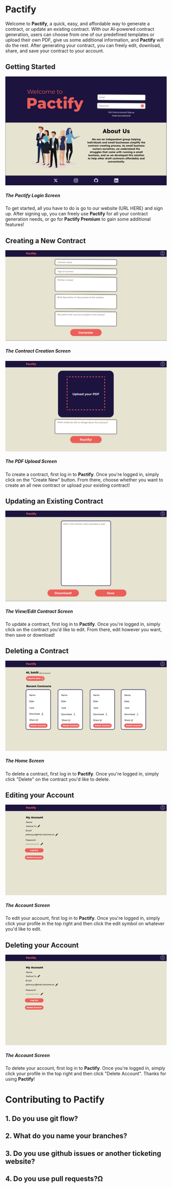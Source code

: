 # Pactify

Welcome to **Pactify**, a quick, easy, and affordable way to generate a contract, or update an existing contract. With our AI-powered contract generation, users can choose from one of our predefined templates or upload their own PDF, give us some additional information, and **Pactify** will do the rest. After generating your contract, you can freely edit, download, share, and save your contract to your account.

## Getting Started

![Image of the Pactify Landing Page](https://github.com/UofT-UTSC-CS-sandbox/final-term-project-the-algoholics/blob/759dcaed133f9196e12468d39f722ec1cfa80b79/Interface/Login.png)

##### The Pactify Login Screen

To get started, all you have to do is go to our website (URL HERE) and sign up. After signing up, you can freely use **Pactify** for all your contract generation needs, or go for **Pactify Premium** to gain some additional features!

## Creating a New Contract

![Image of Creating a New Contract](https://github.com/UofT-UTSC-CS-sandbox/final-term-project-the-algoholics/blob/759dcaed133f9196e12468d39f722ec1cfa80b79/Interface/Generate.png)

##### The Contract Creation Screen

![Image of Uploading a PDF](https://github.com/UofT-UTSC-CS-sandbox/final-term-project-the-algoholics/blob/759dcaed133f9196e12468d39f722ec1cfa80b79/Interface/UploadPDF.png)

##### The PDF Upload Screen

To create a contract, first log in to **Pactify**. Once you're logged in, simply click on the "Create New" button. From there, choose whether you want to create an all new contract or upload your existing contract!

## Updating an Existing Contract

![Image of Editing Contract](https://github.com/UofT-UTSC-CS-sandbox/final-term-project-the-algoholics/blob/759dcaed133f9196e12468d39f722ec1cfa80b79/Interface/FinalEdits.png)

##### The View/Edit Contract Screen

To update a contract, first log in to **Pactify**. Once you're logged in, simply click on the contract you'd like to edit. From there, edit however you want, then save or download!

## Deleting a Contract

![Image of Home Screen](https://github.com/UofT-UTSC-CS-sandbox/final-term-project-the-algoholics/blob/759dcaed133f9196e12468d39f722ec1cfa80b79/Interface/HomeScreen.png)

##### The Home Screen

To delete a contract, first log in to **Pactify**. Once you're logged in, simply click "Delete" on the contract you'd like to delete.

## Editing your Account

![Image of Account Screen](https://github.com/UofT-UTSC-CS-sandbox/final-term-project-the-algoholics/blob/759dcaed133f9196e12468d39f722ec1cfa80b79/Interface/AccountInfo.png)

##### The Account Screen

To edit your account, first log in to **Pactify**. Once you're logged in, simply click your profile in the top right and then click the edit symbol on whatever you'd like to edit.

## Deleting your Account

![Image of Account Screen](https://github.com/UofT-UTSC-CS-sandbox/final-term-project-the-algoholics/blob/759dcaed133f9196e12468d39f722ec1cfa80b79/Interface/AccountInfo.png)

##### The Account Screen

To delete your account, first log in to **Pactify**. Once you're logged in, simply click your profile in the top right and then click "Delete Account". Thanks for using **Pactify**!

# Contributing to Pactify 

## 1. Do you use git flow?

## 2. What do you name your branches?

## 3. Do you use github issues or another ticketing website?

## 4. Do you use pull requests?Ω

